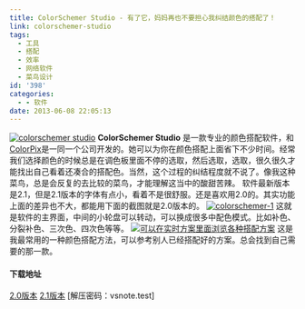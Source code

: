 ```yaml
---
title: ColorSchemer Studio - 有了它，妈妈再也不要担心我纠结颜色的搭配了！
link: colorschemer-studio
tags:
  - 工具
  - 搭配
  - 效率
  - 网络软件
  - 菜鸟设计
id: '398'
categories:
  - - 软件
date: 2013-06-08 22:05:13
---
```


[![colorschemer studio](http://vsnote.test/wp-content/uploads/2013/06/colorschemer-logo.jpg)](http://vsnote.test/colorschemer-studio-%e6%9c%89%e4%ba%86%e5%ae%83%ef%bc%8c%e5%a6%88%e5%a6%88%e5%86%8d%e4%b9%9f%e4%b8%8d%e8%a6%81%e6%8b%85%e5%bf%83%e6%88%91%e7%ba%a0%e7%bb%93%e9%a2%9c%e8%89%b2%e7%9a%84%e6%90%ad.html/colorschemer-logo) **ColorSchemer Studio** 是一款专业的颜色搭配软件，和[ColorPix](http://vsnote.test/colorpix.html "ColorPix 一款简约小巧的屏幕颜色取色软件 – 完全绿色版！")是一同一个公司开发的。她可以为你在颜色搭配上面省下不少时间。经常我们选择颜色的时候总是在调色板里面不停的选取，然后选取，选取，很久很久才能找出自己看着还凑合的搭配色。当然，这个过程的纠结程度就不说了。像我这种菜鸟，总是会反复的去比较的菜鸟，才能理解这当中的酸甜苦辣。 软件最新版本是2.1，但是2.1版本的字体有点小，看着不是很舒服。还是喜欢用2.0的。其实功能上面的差异也不大，都能用下面的截图就是2.0版本的。 [![colorschemer-1](http://vsnote.test/wp-content/uploads/2013/06/colorschemer-1.jpg)](http://vsnote.test/colorschemer-studio-%e6%9c%89%e4%ba%86%e5%ae%83%ef%bc%8c%e5%a6%88%e5%a6%88%e5%86%8d%e4%b9%9f%e4%b8%8d%e8%a6%81%e6%8b%85%e5%bf%83%e6%88%91%e7%ba%a0%e7%bb%93%e9%a2%9c%e8%89%b2%e7%9a%84%e6%90%ad.html/colorschemer-1) 这就是软件的主界面，中间的小轮盘可以转动，可以换成很多中配色模式。比如补色、分裂补色、三次色、四次色等等。 [![可以在实时方案里面浏览各种搭配方案](http://vsnote.test/wp-content/uploads/2013/06/colorschemer-2.jpg)](http://vsnote.test/colorschemer-studio-%e6%9c%89%e4%ba%86%e5%ae%83%ef%bc%8c%e5%a6%88%e5%a6%88%e5%86%8d%e4%b9%9f%e4%b8%8d%e8%a6%81%e6%8b%85%e5%bf%83%e6%88%91%e7%ba%a0%e7%bb%93%e9%a2%9c%e8%89%b2%e7%9a%84%e6%90%ad.html/colorschemer-2) 这是我最常用的一种颜色搭配方法，可以参考别人已经搭配好的方案。总会找到自己需要的那一款。

#### 下载地址

[2.0版本](http://pan.baidu.com/share/link?shareid=217492588&uk=1796312283 "ColorSchemer Studio 2.0版本下载") [2.1版本](http://pan.baidu.com/share/link?shareid=224813819&uk=1796312283 "ColorSchemer Studio 2.1版本下载") \[解压密码：vsnote.test\]